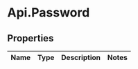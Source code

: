 # Api.Password

## Properties

Name | Type | Description | Notes
------------ | ------------- | ------------- | -------------



